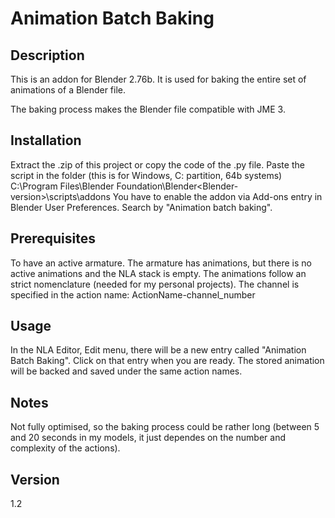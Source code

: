 # Animation Batch Baking
## Description

This is an addon for Blender 2.76b. It is used for baking the entire set of animations of a Blender file.

The baking process makes the Blender file compatible with JME 3.

## Installation
Extract the .zip of this project or copy the code of the .py file. Paste the script in the folder (this is for Windows, C: partition, 64b systems) C:\Program Files\Blender Foundation\Blender\<Blender-version>\scripts\addons
You have to enable the addon via Add-ons entry in Blender User Preferences. Search by "Animation batch baking".

## Prerequisites
To have an active armature.
The armature has animations, but there is no active animations and the NLA stack is empty.
The animations follow an strict nomenclature (needed for my personal projects). The channel is specified in the action name: ActionName-channel_number

## Usage
In the NLA Editor, Edit menu, there will be a new entry called "Animation Batch Baking". Click on that entry when you are ready. The stored animation will be backed and saved under the same action names.

## Notes
Not fully optimised, so the baking process could be rather long (between 5 and 20 seconds in my models, it just dependes on the number and complexity of the actions).

## Version

1.2
